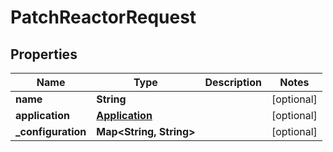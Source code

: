 

# PatchReactorRequest


## Properties

| Name | Type | Description | Notes |
|------------ | ------------- | ------------- | -------------|
|**name** | **String** |  |  [optional] |
|**application** | [**Application**](Application.md) |  |  [optional] |
|**_configuration** | **Map&lt;String, String&gt;** |  |  [optional] |



